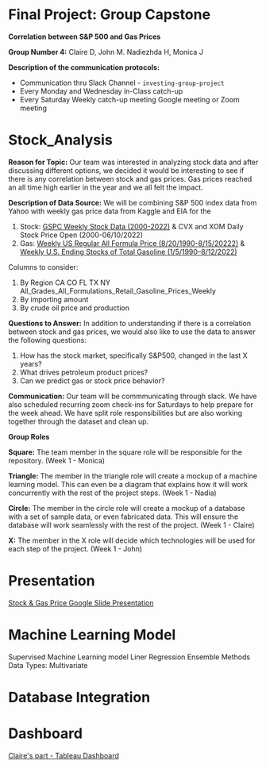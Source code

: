 # Final Project: Group Capstone

**Correlation between S&P 500 and Gas Prices**

**Group Number 4:** Claire D, John M. Nadiezhda H, Monica J

**Description of the communication protocols:** 
- Communication thru Slack Channel - `investing-group-project`
- Every Monday and Wednesday in-Class catch-up
- Every Saturday Weekly catch-up meeting Google meeting or Zoom meeting

# Stock_Analysis
 
**Reason for Topic:** Our team was interested in analyzing stock data and after discussing different options, we decided it would be interesting to see if there is any correlation between stock and gas prices. Gas prices reached an all time high earlier in the year and we all felt the impact. 

**Description of Data Source:** We will be combining S&P 500 index data from Yahoo with weekly gas price data from Kaggle and EIA for the 

1. Stock: [GSPC Weekly Stock Data (2000-2022)](https://github.com/InvestingGroupProject/Investing_Analysis/blob/main/Resources/Index%20%26%20Stocks/GSPC_Weekly_stockdata_2000-2022.06.csv) & CVX and XOM Daily Stock Price Open (2000-06/10/2022)
2. Gas: [Weekly US Regular All Formula Price (8/20/1990-8/15/20222)](https://github.com/InvestingGroupProject/Investing_Analysis/blob/main/Resources/GasData/Kaggle_Gas_Data.csv) & [Weekly U.S. Ending Stocks of Total Gasoline (1/5/1990–8/12/2022)](https://github.com/InvestingGroupProject/Investing_Analysis/blob/main/Resources/GasData/EIA%20-%20Weekly_U.S._Ending_Stocks_of_Total_Gasoline.csv)

Columns to consider:
1. By Region CA CO FL TX NY All_Grades_All_Formulations_Retail_Gasoline_Prices_Weekly
2. By importing amount
3. By crude oil price and production

**Questions to Answer:**
In addition to understanding if there is a correlation between stock and gas prices, we would also like to use the data to answer the following questions:

1. How has the stock market, specifically S&P500, changed in the last X years?
2. What drives petroleum product prices? 
4. Can we predict gas or stock price behavior? 

**Communication:**
Our team will be commmunicating through slack. We have also scheduled recurring zoom check-ins for Saturdays to help prepare for the week ahead. We have split role responsibilities but are also working together through the dataset and clean up. 

**Group Roles**

   **Square:** The team member in the square role will be responsible for the repository. (Week 1 - Monica)
   
   **Triangle:** The member in the triangle role will create a mockup of a machine learning model. This can even be a diagram that explains how it will work concurrently with the rest of the project steps. (Week 1 - Nadia)

   **Circle:** The member in the circle role will create a mockup of a database with a set of sample data, or even fabricated data. This will ensure the database will work seamlessly with the rest of the project. (Week 1 - Claire)

   **X:** The member in the X role will decide which technologies will be used for each step of the project. (Week 1 - John)

# Presentation 

[Stock & Gas Price Google Slide Presentation](https://docs.google.com/presentation/d/1g-wiozkn8TRJa1SklJrCTKV2E0PoE5pEpq2GHLDPEtY/edit?usp=sharing)

# Machine Learning Model

Supervised Machine Learning model
Liner Regression
Ensemble Methods
Data Types: Multivariate

# Database Integration

# Dashboard
[Claire's part - Tableau Dashboard](https://public.tableau.com/app/profile/claire.deng/viz/ProjectDashboard-ClaireSection/Story1)
